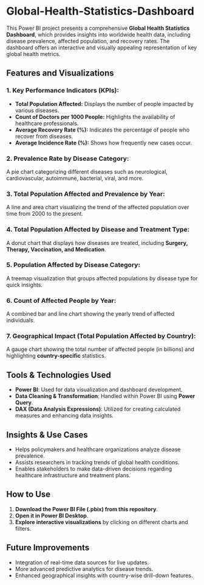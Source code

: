 # Global-Health-Statistics-Dashboard

This Power BI project presents a comprehensive **Global Health Statistics Dashboard**, which provides insights into worldwide health data, including disease prevalence, affected population, and recovery rates. The dashboard offers an interactive and visually appealing representation of key global health metrics.

## Features and Visualizations

### 1. Key Performance Indicators (KPIs):
- **Total Population Affected:** Displays the number of people impacted by various diseases.
- **Count of Doctors per 1000 People:** Highlights the availability of healthcare professionals.
- **Average Recovery Rate (%):** Indicates the percentage of people who recover from diseases.
- **Average Incidence Rate (%):** Shows how frequently new cases occur.

### 2. Prevalence Rate by Disease Category:
A pie chart categorizing different diseases such as neurological, cardiovascular, autoimmune, bacterial, viral, and more.

### 3. Total Population Affected and Prevalence by Year:
A line and area chart visualizing the trend of the affected population over time from 2000 to the present.

### 4. Total Population Affected by Disease and Treatment Type:
A donut chart that displays how diseases are treated, including **Surgery, Therapy, Vaccination, and Medication**.

### 5. Population Affected by Disease Category:
A treemap visualization that groups affected populations by disease type for quick insights.

### 6. Count of Affected People by Year:
A combined bar and line chart showing the yearly trend of affected individuals.

### 7. Geographical Impact (Total Population Affected by Country):
A gauge chart showing the total number of affected people (in billions) and highlighting **country-specific** statistics.

## Tools & Technologies Used
- **Power BI**: Used for data visualization and dashboard development.
- **Data Cleaning & Transformation**: Handled within Power BI using **Power Query**.
- **DAX (Data Analysis Expressions)**: Utilized for creating calculated measures and enhancing data insights.

## Insights & Use Cases
- Helps policymakers and healthcare organizations analyze disease prevalence.
- Assists researchers in tracking trends of global health conditions.
- Enables stakeholders to make data-driven decisions regarding healthcare infrastructure and treatment plans.

## How to Use
1. **Download the Power BI File (.pbix) from this repository**.
2. **Open it in Power BI Desktop**.
3. **Explore interactive visualizations** by clicking on different charts and filters.

## Future Improvements
- Integration of real-time data sources for live updates.
- More advanced predictive analytics for disease trends.
- Enhanced geographical insights with country-wise drill-down features.

